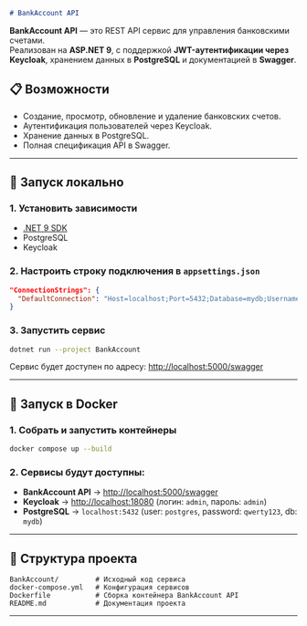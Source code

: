 ````markdown
# BankAccount API
````

**BankAccount API** — это REST API сервис для управления банковскими счетами.  
Реализован на **ASP.NET 9**, с поддержкой **JWT-аутентификации через Keycloak**, хранением данных в **PostgreSQL** и документацией в **Swagger**.

## 📋 Возможности
- Создание, просмотр, обновление и удаление банковских счетов.
- Аутентификация пользователей через Keycloak.
- Хранение данных в PostgreSQL.
- Полная спецификация API в Swagger.

---

## 🚀 Запуск локально

### 1. Установить зависимости
- [.NET 9 SDK](https://dotnet.microsoft.com/en-us/download)
- PostgreSQL
- Keycloak

### 2. Настроить строку подключения в `appsettings.json`
```json
"ConnectionStrings": {
  "DefaultConnection": "Host=localhost;Port=5432;Database=mydb;Username=postgres;Password=qwerty123"
}
````

### 3. Запустить сервис

```bash
dotnet run --project BankAccount
```

Сервис будет доступен по адресу:
[http://localhost:5000/swagger](http://localhost:5000/swagger)

---

## 🐳 Запуск в Docker

### 1. Собрать и запустить контейнеры

```bash
docker compose up --build
```

### 2. Сервисы будут доступны:

* **BankAccount API** → [http://localhost:5000/swagger](http://localhost:5000/swagger)
* **Keycloak** → [http://localhost:18080](http://localhost:18080) (логин: `admin`, пароль: `admin`)
* **PostgreSQL** → `localhost:5432` (user: `postgres`, password: `qwerty123`, db: `mydb`)

---

## 📂 Структура проекта

```
BankAccount/         # Исходный код сервиса
docker-compose.yml   # Конфигурация сервисов
Dockerfile           # Сборка контейнера BankAccount API
README.md            # Документация проекта
```

---
